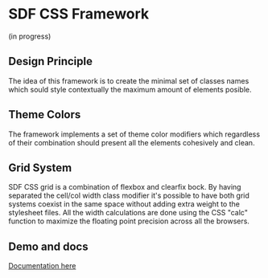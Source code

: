 # SDF CSS Framework
(in progress)

## Design Principle
The idea of this framework is to create the minimal set of classes names which sould style contextually the maximum amount of elements posible.

## Theme Colors
The framework implements a set of theme color modifiers which regardless of their combination should present all the elements cohesively and clean.

## Grid System
SDF CSS grid is a combination of flexbox and clearfix bock.
By having separated the cell/col width class modifier it's possible to have both grid systems coexist in the same space without adding extra weight to the stylesheet files.
All the width calculations are done using the CSS "calc" function to maximize the floating point precision across all the browsers.


## Demo and docs
[Documentation here](https://eugenioenko.github.io/sdf-css/docs/)